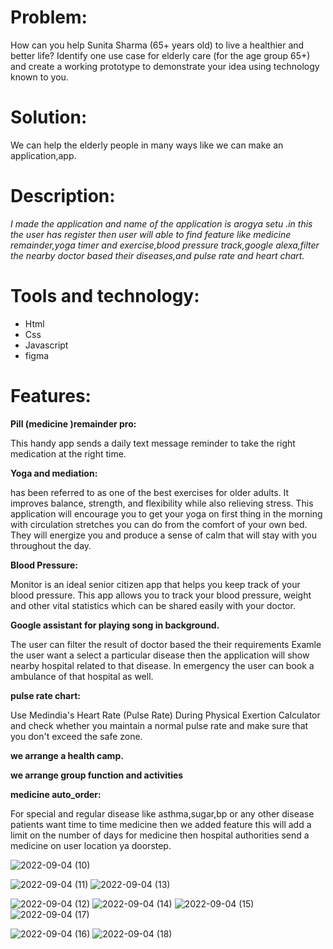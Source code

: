 # Problem:
How can you help Sunita Sharma (65+ years
old) to live a healthier and better life?
Identify one use case for elderly care (for the age group
65+) and create a working prototype to demonstrate
your idea using technology known to you.
# Solution:
We can help the elderly people in many ways like we can make an application,app.
# Description:
*I made the application and name of the application is arogya setu .in this the user has register then user will able to find feature like medicine remainder,yoga timer and exercise,blood pressure track,google alexa,filter the nearby doctor based their diseases,and pulse rate and heart chart.*


# Tools and technology:
- Html
- 	Css
- 	Javascript
- figma
# Features:
**Pill (medicine )remainder pro:** 

This handy app sends a daily text message reminder to take the right medication at the right time.

**Yoga and mediation:**

has been referred to as one of the best exercises for older adults. It improves balance, strength, and flexibility while also relieving stress. This application will encourage you to get your yoga on first thing in the morning with circulation stretches you can do from the comfort of your own bed. They will energize you and produce a sense of calm that will stay with you throughout the day.

**Blood Pressure:**

 Monitor is an ideal senior citizen app that helps you keep track of your blood pressure. This app allows you to track your blood pressure, weight and other vital statistics which can be shared easily with your doctor.

**Google assistant  for playing song in background.**

 The user can filter the result of doctor based the their requirements
Examle the user want a select a particular  disease then the application will show nearby hospital related to that disease. In emergency the user can book a ambulance of that hospital as well.

**pulse rate chart:**

Use Medindia's Heart Rate (Pulse Rate) During Physical Exertion Calculator and check whether you maintain a normal pulse rate and make sure that you don't exceed the safe zone.

**we arrange a health camp.**

**we arrange group function and activities**

**medicine auto_order:**

For special and regular disease like asthma,sugar,bp or any other disease  patients want time to time medicine then we added feature  this will add a limit on the number of days for medicine then hospital authorities send a medicine on user location ya doorstep.

 


![2022-09-04 (10)](https://user-images.githubusercontent.com/111223452/188328129-fe6e1866-13e7-4336-81b6-0f81d1c1310a.png)


![2022-09-04 (11)](https://user-images.githubusercontent.com/111223452/188328137-bd590027-2de2-421c-8545-6001e5fa09be.png)
![2022-09-04 (13)](https://user-images.githubusercontent.com/111223452/188328141-df8b1563-01e9-4ea9-ad31-f27d9378fc83.png)

![2022-09-04 (12)](https://user-images.githubusercontent.com/111223452/188328140-c04deb4e-1664-4814-a5e1-a938cd77eb8d.png)
![2022-09-04 (14)](https://user-images.githubusercontent.com/111223452/188328144-8e25465c-ec1e-4e0a-bdcf-c2029d3f442e.png)
![2022-09-04 (15)](https://user-images.githubusercontent.com/111223452/188328146-23870468-b150-49e3-83d3-5edd304bf629.png)![2022-09-04 (17)](https://user-images.githubusercontent.com/111223452/188328155-1ab5362f-fff3-4724-b9a7-c719b97df0b4.png)

![2022-09-04 (16)](https://user-images.githubusercontent.com/111223452/188328149-97a77ec6-6416-46c8-b555-ec458010d4f2.png)
![2022-09-04 (18)](https://user-images.githubusercontent.com/111223452/188328158-ebca72fc-bb8b-43bf-827f-c89777b58ab6.png)
